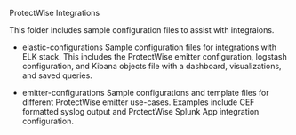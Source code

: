 ProtectWise Integrations

This folder includes sample configuration files to assist with integraions.

- elastic-configurations
    Sample configuration files for integrations with ELK stack.  This includes the ProtectWise emitter configuration, logstash
    configuration, and Kibana objects file with a dashboard, visualizations, and saved queries.

- emitter-configurations
    Sample configurations and template files for different ProtectWise emitter use-cases.  Examples include CEF formatted syslog
    output and ProtectWise Splunk App integration configuration.
